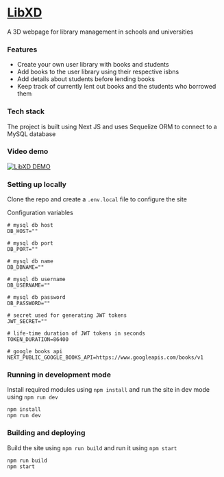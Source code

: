# [LibXD](https://lib-xd.herokuapp.com/)

A 3D webpage for library management in schools and universities

### Features
- Create your own user library with books and students
- Add books to the user library using their respective isbns
- Add details about students before lending books
- Keep track of currently lent out books and the students who borrowed them

### Tech stack
The project is built using Next JS and uses Sequelize ORM to connect to a MySQL database

### Video demo
[![LibXD DEMO](https://img.youtube.com/vi/UWYtzEztrEM/0.jpg)](https://www.youtube.com/watch?v=UWYtzEztrEM)

### Setting up locally
Clone the repo and create a `.env.local` file to configure the site

Configuration variables
```
# mysql db host
DB_HOST=""

# mysql db port
DB_PORT=""

# mysql db name
DB_DBNAME=""

# mysql db username
DB_USERNAME=""

# mysql db password
DB_PASSWORD=""

# secret used for generating JWT tokens
JWT_SECRET=""

# life-time duration of JWT tokens in seconds
TOKEN_DURATION=86400

# google books api 
NEXT_PUBLIC_GOOGLE_BOOKS_API=https://www.googleapis.com/books/v1
```
### Running in development mode
Install required modules using `npm install` and run the site in dev mode using `npm run dev`

```
npm install
npm run dev
```

### Building and deploying 
Build the site using `npm run build` and run it using `npm start`

```
npm run build
npm start
```
